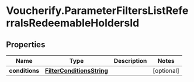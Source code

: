 # Voucherify.ParameterFiltersListReferralsRedeemableHoldersId

## Properties

Name | Type | Description | Notes
------------ | ------------- | ------------- | -------------
**conditions** | [**FilterConditionsString**](FilterConditionsString.md) |  | [optional] 


